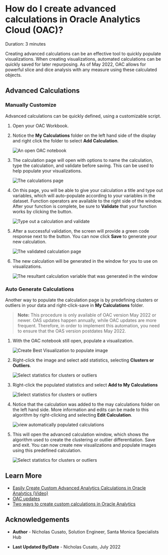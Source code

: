 # How do I create advanced calculations in Oracle Analytics Cloud (OAC)?
Duration: 3 minutes

Creating advanced calculations can be an effective tool to quickly populate visualizations. When creating visualizations, automated calculations can be quickly saved for later repurposing.  As of May 2022, OAC allows for powerful slice and dice analysis with any measure using these calculated objects.

## Advanced Calculations

### Manually Customize
Advanced calculations can be quickly defined, using a customizable script.

1. Open your OAC Workbook. 

2. Notice the **My Calculations** folder on the left hand side of the display and right click the folder to select **Add Calculation**.

    ![An open OAC notebook](images/add-calculation.png)

3. The calculation page will open with options to name the calculation, type the calculation, and validate before saving. This can be used to help populate your visualizations.

    ![The calculations page](images/new-calculation.png)

4. On this page, you will be able to give your calculation a title and type out variables, which will auto-populate according to your variables in the dataset. Function operators are available to the right side of the window. After your function is complete, be sure to **Validate** that your function works by clicking the button.

    ![Type out a calculation and validate](images/name-calculation-validate.png)

5. After a successful validation, the screen will provide a green code response next to the button. You can now click **Save** to generate your new calculation.
   
   ![The validated calculation page](images/validated-calculation.png)

6. The new calculation will be generated in the window for you to use on visualizations.

   ![The resultant calculation variable that was generated in the window](images/updated-calculation.png)

### Auto Generate Calculations

Another way to populate the calculation page is by predefining clusters or outliers in your data and right-click-save in **My Calculations** folder. 

>**Note:** This procedure is only available of OAC version May 2022 or newer. OAS updates happen annually, while OAC updates are more frequent. Therefore, in order to implement this automation, you need to ensure that the OAS version postdates May 2022.

1. With the OAC notebook still open, populate a visualization.

    ![Create Best Visualization to populate image](images/create-best-visualization.png)

2. Right-click the image and select add statistics, selecting **Clusters or Outliers**. 

    ![Select statistics for clusters or outliers](images/add-statistics-clusters.png)

3. Right-click the populated statistics and select **Add to My Calculations**

    ![Select statistics for clusters or outliers](images/add-to-my-calculations.png)
  
4. Notice that the calculation was added to the may calculations folder on the left hand side. More information and edits can be made to this algorithm by right-clicking and selecting **Edit Calculation**.
   
    ![view automatically populated calculations](images/edit-calculation.png)

5. This will open the advanced calculation window, which shows the algorithm used to create the clustering or outlier differentiation. Save and exit. You can now create new visualizations and populate images using this predefined calculation.

    ![Select statistics for clusters or outliers](images/edit-calculation-page-automatically-populated.png)

## Learn More

* [Easily Create Custom Advanced Analytics Calculations in Oracle Analytics (Video)](https://www.youtube.com/watch?v=aRfYn2hB-Jg)
* [OAC updates](https://docs.oracle.com/en/cloud/paas/analytics-cloud/acswn/index.html#ACSWN-GUID-CFF90F44-BCEB-49EE-B40B-8D040F02D476)
* [Two ways to create custom calculations in Oracle Analytics](https://blogs.oracle.com/analytics/post/two-ways-to-create-custom-calculations-in-oracle-analytics)

## Acknowledgements

* **Author** - Nicholas Cusato, Solution Engineer, Santa Monica Specialists Hub

* **Last Updated By/Date** - Nicholas Cusato, July 2022
